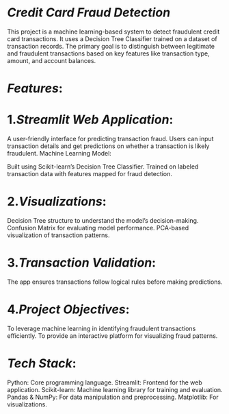 # *Credit Card Fraud Detection*
This project is a machine learning-based system to detect fraudulent credit card transactions. It uses a Decision Tree Classifier trained on a dataset of transaction records. The primary goal is to distinguish between legitimate and fraudulent transactions based on key features like transaction type, amount, and account balances.

# *Features*:
# 1.*Streamlit Web Application*:

A user-friendly interface for predicting transaction fraud.
Users can input transaction details and get predictions on whether a transaction is likely fraudulent.
Machine Learning Model:

Built using Scikit-learn’s Decision Tree Classifier.
Trained on labeled transaction data with features mapped for fraud detection.
# 2.*Visualizations*:

Decision Tree structure to understand the model’s decision-making.
Confusion Matrix for evaluating model performance.
PCA-based visualization of transaction patterns.
# 3.*Transaction Validation*:

The app ensures transactions follow logical rules before making predictions.
# 4.*Project Objectives*:
To leverage machine learning in identifying fraudulent transactions efficiently.
To provide an interactive platform for visualizing fraud patterns.
# *Tech Stack*:
Python: Core programming language.
Streamlit: Frontend for the web application.
Scikit-learn: Machine learning library for training and evaluation.
Pandas & NumPy: For data manipulation and preprocessing.
Matplotlib: For visualizations.
